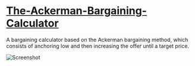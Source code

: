 # [The-Ackerman-Bargaining-Calculator](https://www.bargaining-calculator.org)
A bargaining calculator based on the Ackerman bargaining method, which consists of anchoring low and then increasing the offer until a target price.

![Screenshot](https://github.com/madeuth/The-Ackerman-Bargaining-Calculator/assets/19433927/a6188121-8884-41de-a9dd-2442797cebea)
